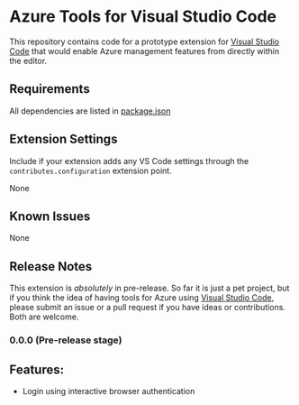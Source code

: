 # Azure Tools for Visual Studio Code

This repository contains code for a prototype extension for [Visual Studio Code](http://code.visualstudio.com) that would enable Azure management features from directly within the editor. 

## Requirements

All dependencies are listed in [package.json](package.json)

## Extension Settings

Include if your extension adds any VS Code settings through the `contributes.configuration` extension point.

None

## Known Issues

None

## Release Notes

This extension is *absolutely* in pre-release. So far it is just a pet project, but if you think the idea of having tools for Azure using [Visual Studio Code](http;//code.visualstudio.com), please submit an issue or a pull request if you have ideas or contributions. Both are welcome.

### 0.0.0 (Pre-release stage)

## Features:
- Login using interactive browser authentication